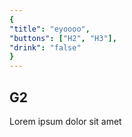 ```yaml
---
{
"title": "eyoooo",
"buttons": ["H2", "H3"],
"drink": "false"
}
---
```


## G2

Lorem ipsum dolor sit amet